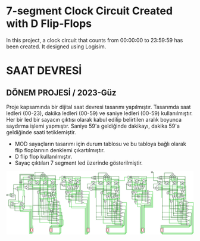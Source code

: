   # 7-segment Clock Circuit Created with D Flip-Flops

In this project, a clock circuit that counts from 00:00:00 to 23:59:59 has been created. It designed using Logisim.

# SAAT DEVRESİ
## DÖNEM PROJESİ / 2023-Güz

Proje kapsamında bir dijital saat devresi tasarımı yapılmıştır. Tasarımda saat ledleri (00-23), dakika ledleri (00-59) ve saniye ledleri (00-59) kullanılmıştır. Her bir led bir sayacın çıktısı olarak kabul edilip belirtilen aralık boyunca saydırma işlemi yapmıştır. Saniye 59'a geldiğinde dakikayı, dakika 59'a geldiğinde saati tetiklemiştir.
- MOD sayaçların tasarımı için durum tablosu ve bu tabloya bağlı olarak flip floplarının denklemi çıkartılmıştır.
- D flip flop kullanılmıştır.
- Sayaç çıktıları 7 segment led üzerinde gösterilmiştir.




![Dijital Saat Tasarımı](dijital_saat_tasarimi.jpg)
